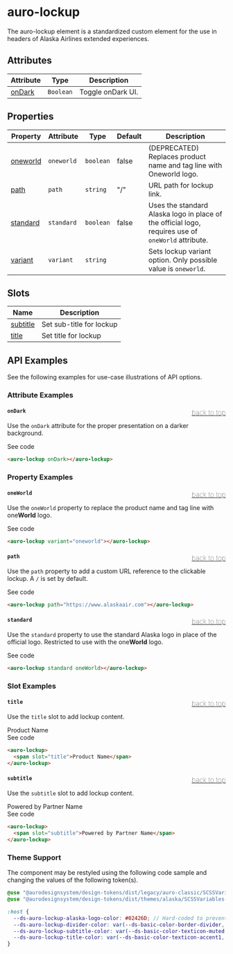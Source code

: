 <!-- AURO-GENERATED-CONTENT:START (FILE:src=../docs/api.md) -->
<!-- The below content is automatically added from ../docs/api.md -->

# auro-lockup

The auro-lockup element is a standardized custom element for the use in headers of Alaska Airlines extended experiences.

## Attributes

| Attribute | Type      | Description       |
|-----------|-----------|-------------------|
| [onDark](#onDark)  | `Boolean` | Toggle onDark UI. |

## Properties

| Property   | Attribute  | Type      | Default | Description                                      |
|------------|------------|-----------|---------|--------------------------------------------------|
| [oneworld](#oneworld) | `oneworld` | `boolean` | false   | (DEPRECATED) Replaces product name and tag line with Oneworld logo. |
| [path](#path)     | `path`     | `string`  | "/"     | URL path for lockup link.                        |
| [standard](#standard) | `standard` | `boolean` | false   | Uses the standard Alaska logo in place of the official logo, requires use of `oneWorld` attribute. |
| [variant](#variant)  | `variant`  | `string`  |         | Sets lockup variant option. Only possible value is `oneworld`. |

## Slots

| Name       | Description              |
|------------|--------------------------|
| [subtitle](#subtitle) | Set sub-title for lockup |
| [title](#title)    | Set title for lockup     |
<!-- AURO-GENERATED-CONTENT:END -->

## API Examples

See the following examples for use-case illustrations of API options.

### Attribute Examples

#### <a name="onDark"></a>`onDark`<a href="#" style="float: right; font-size: 1rem; font-weight: 100;">back to top</a>
Use the `onDark` attribute for the proper presentation on a darker background.

<div class="exampleWrapper--ondark">
  <!-- AURO-GENERATED-CONTENT:START (FILE:src=../apiExamples/onDarkExample.html) -->
  <!-- The below content is automatically added from ../apiExamples/onDarkExample.html -->
  <auro-lockup onDark></auro-lockup>
  <!-- AURO-GENERATED-CONTENT:END -->
</div>
<auro-accordion alignRight>
  <span slot="trigger">See code</span>
<!-- AURO-GENERATED-CONTENT:START (CODE:src=../apiExamples/onDarkExample.html) -->
<!-- The below code snippet is automatically added from ../apiExamples/onDarkExample.html -->

```html
<auro-lockup onDark></auro-lockup>
```
<!-- AURO-GENERATED-CONTENT:END -->
</auro-accordion>

### Property Examples

#### <a name="oneWorld"></a>`oneWorld`<a href="#" style="float: right; font-size: 1rem; font-weight: 100;">back to top</a>
Use the `oneWorld` property to replace the product name and tag line with one**World** logo.

<div class="exampleWrapper">
  <!-- AURO-GENERATED-CONTENT:START (FILE:src=../apiExamples/oneworld.html) -->
  <!-- The below content is automatically added from ../apiExamples/oneworld.html -->
  <auro-lockup variant="oneworld"></auro-lockup>
  <!-- AURO-GENERATED-CONTENT:END -->
</div>
<auro-accordion alignRight>
  <span slot="trigger">See code</span>
<!-- AURO-GENERATED-CONTENT:START (CODE:src=../apiExamples/oneworld.html) -->
<!-- The below code snippet is automatically added from ../apiExamples/oneworld.html -->

```html
<auro-lockup variant="oneworld"></auro-lockup>
```
<!-- AURO-GENERATED-CONTENT:END -->
</auro-accordion>

#### <a name="path"></a>`path`<a href="#" style="float: right; font-size: 1rem; font-weight: 100;">back to top</a>
Use the `path` property to add a custom URL reference to the clickable lockup. A `/` is set by default.

<div class="exampleWrapper">
  <!-- AURO-GENERATED-CONTENT:START (FILE:src=../apiExamples/path.html) -->
  <!-- The below content is automatically added from ../apiExamples/path.html -->
  <auro-lockup path="https://www.alaskaair.com"></auro-lockup>
  <!-- AURO-GENERATED-CONTENT:END -->
</div>
<auro-accordion alignRight>
  <span slot="trigger">See code</span>
<!-- AURO-GENERATED-CONTENT:START (CODE:src=../apiExamples/path.html) -->
<!-- The below code snippet is automatically added from ../apiExamples/path.html -->

```html
<auro-lockup path="https://www.alaskaair.com"></auro-lockup>
```
<!-- AURO-GENERATED-CONTENT:END -->
</auro-accordion>

#### <a name="standard"></a>`standard`<a href="#" style="float: right; font-size: 1rem; font-weight: 100;">back to top</a>
Use the `standard` property to use the standard Alaska logo in place of the official logo. Restricted to use with the one**World** logo.

<div class="exampleWrapper">
  <!-- AURO-GENERATED-CONTENT:START (FILE:src=../apiExamples/standard.html) -->
  <!-- The below content is automatically added from ../apiExamples/standard.html -->
  <auro-lockup standard oneWorld></auro-lockup>
  <!-- AURO-GENERATED-CONTENT:END -->
</div>
<auro-accordion alignRight>
  <span slot="trigger">See code</span>
<!-- AURO-GENERATED-CONTENT:START (CODE:src=../apiExamples/standard.html) -->
<!-- The below code snippet is automatically added from ../apiExamples/standard.html -->

```html
<auro-lockup standard oneWorld></auro-lockup>
```
<!-- AURO-GENERATED-CONTENT:END -->
</auro-accordion>

### Slot Examples

#### <a name="title"></a>`title`<a href="#" style="float: right; font-size: 1rem; font-weight: 100;">back to top</a>
Use the `title` slot to add lockup content.

<div class="exampleWrapper">
  <!-- AURO-GENERATED-CONTENT:START (FILE:src=../apiExamples/title.html) -->
  <!-- The below content is automatically added from ../apiExamples/title.html -->
  <auro-lockup>
    <span slot="title">Product Name</span>
  </auro-lockup>
  <!-- AURO-GENERATED-CONTENT:END -->
</div>
<auro-accordion alignRight>
  <span slot="trigger">See code</span>
<!-- AURO-GENERATED-CONTENT:START (CODE:src=../apiExamples/title.html) -->
<!-- The below code snippet is automatically added from ../apiExamples/title.html -->

```html
<auro-lockup>
  <span slot="title">Product Name</span>
</auro-lockup>
```
<!-- AURO-GENERATED-CONTENT:END -->
</auro-accordion>

#### <a name="subtitle"></a>`subtitle`<a href="#" style="float: right; font-size: 1rem; font-weight: 100;">back to top</a>
Use the `subtitle` slot to add lockup content.

<div class="exampleWrapper">
  <!-- AURO-GENERATED-CONTENT:START (FILE:src=../apiExamples/subtitle.html) -->
  <!-- The below content is automatically added from ../apiExamples/subtitle.html -->
  <auro-lockup>
    <span slot="subtitle">Powered by Partner Name</span>
  </auro-lockup>
  <!-- AURO-GENERATED-CONTENT:END -->
</div>
<auro-accordion alignRight>
  <span slot="trigger">See code</span>
<!-- AURO-GENERATED-CONTENT:START (CODE:src=../apiExamples/subtitle.html) -->
<!-- The below code snippet is automatically added from ../apiExamples/subtitle.html -->

```html
<auro-lockup>
  <span slot="subtitle">Powered by Partner Name</span>
</auro-lockup>
```
<!-- AURO-GENERATED-CONTENT:END -->
</auro-accordion>

### Theme Support

The component may be restyled using the following code sample and changing the values of the following token(s).

<!-- AURO-GENERATED-CONTENT:START (CODE:src=../src/styles/tokens.scss) -->
<!-- The below code snippet is automatically added from ../src/styles/tokens.scss -->

```scss
@use "@aurodesignsystem/design-tokens/dist/legacy/auro-classic/SCSSVariables" as vac;
@use "@aurodesignsystem/design-tokens/dist/themes/alaska/SCSSVariables--alaska" as v;

:host {
  --ds-auro-lockup-alaska-logo-color: #02426D; // Hard-coded to prevent customization of Alaska Airlines logo color
  --ds-auro-lockup-divider-color: var(--ds-basic-color-border-divider, #{v.$ds-basic-color-border-divider});
  --ds-auro-lockup-subtitle-color: var(--ds-basic-color-texticon-muted, #{v.$ds-basic-color-texticon-muted});
  --ds-auro-lockup-title-color: var(--ds-basic-color-texticon-accent1, #{v.$ds-basic-color-texticon-accent1});
}
```
<!-- AURO-GENERATED-CONTENT:END -->
